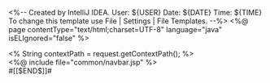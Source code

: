 <%--
  Created by IntelliJ IDEA.
  User: ${USER}
  Date: ${DATE}
  Time: ${TIME}
  To change this template use File | Settings | File Templates.
--%>
<%@ page contentType="text/html;charset=UTF-8" language="java" isELIgnored="false" %>
<!DOCTYPE html>
<html lang="ko">
<head>
  <meta charset="UTF-8"/>
  <meta http-equiv="X-UA-Compatible" content="IE=edge"/>
  <meta name="viewport" content="width=device-width, initial-scale=1.0"/>
  <title>Title</title>
  <%
    String contextPath = request.getContextPath();
  %>
  <link rel="stylesheet" href="<%=contextPath%>/resources/css/nav.css">
  <link
    href="https://cdn.jsdelivr.net/npm/bootstrap@5.3.0/dist/css/bootstrap.min.css"
    rel="stylesheet"
    integrity="sha384-9ndCyUaIbzAi2FUVXJi0CjmCapSmO7SnpJef0486qhLnuZ2cdeRhO02iuK6FUUVM"
    crossorigin="anonymous"
  />
  <script
    src="https://use.fontawesome.com/releases/v6.3.0/js/all.js"
    crossorigin="anonymous"
  ></script>
</head>
<body>
  <div class="wrap">
    <%@ include file="common/navbar.jsp" %>
    <main>
      #[[$END$]]#
    </main>
  </div>
  <script
    src="https://cdn.jsdelivr.net/npm/bootstrap@5.3.0/dist/js/bootstrap.bundle.min.js"
    integrity="sha384-geWF76RCwLtnZ8qwWowPQNguL3RmwHVBC9FhGdlKrxdiJJigb/j/68SIy3Te4Bkz"
    crossorigin="anonymous"
  ></script>
</body>
</html>
